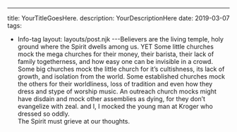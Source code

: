 ---
title: YourTitleGoesHere.
description: YourDescriptionHere
date: 2019-03-07
tags:
  - Info-tag
layout: layouts/post.njk
---Believers are the living temple, holy ground where the Spirit dwells among us.  YET
Some little churches mock the mega churches for their money, their barista, their lack of family togetherness, and how easy one can be invisible in a crowd.
Some big churches mock the little church for it’s cultishness, its lack of growth, and isolation from the world.
Some established churches mock the others for their worldliness, loss of tradition and even how they dress and stype of worship music.
An outreach church mocks might have disdain and mock other assemblies as dying, for they don’t evangelize with zeal.
and I, I mocked the young man at Kroger who dressed so oddly.  
The Spirit must grieve at our thoughts.


